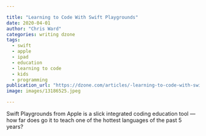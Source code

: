 ```yaml
---

title: "Learning to Code With Swift Playgrounds"
date: 2020-04-01
author: "Chris Ward"
categories: writing dzone
tags: 
  - swift
  - apple
  - ipad
  - education
  - learning to code
  - kids
  - programming
publication_url: "https://dzone.com/articles/-learning-to-code-with-swift-playgrounds"
image: images/13186525.jpeg

---
```

Swift Playgrounds from Apple is a slick integrated coding education tool — how far does go it to teach one of the hottest languages of the past 5 years?

